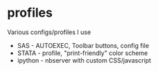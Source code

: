 profiles
========

Various configs/profiles I use

* SAS - AUTOEXEC, Toolbar buttons, config file
* STATA - profile, "print-friendly" color scheme
* ipython - nbserver with custom CSS/javascript

